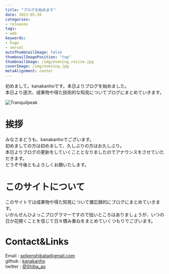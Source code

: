 ```yaml
---
title: "ブログを始めます"
date: 2023-05-26
categories:
- releases
tags:
- web
keywords:
- hugo
- vercel
autoThumbnailImage: false
thumbnailImagePosition: "top"
thumbnailImage: /img/evening_resize.jpg
coverImage: /img/evening.jpg
metaAlignment: center
---
```

初めまして。kanakanhoです。本日よりブログを始めました。  
本日より逐次、成果物や得た技術的な知見についてブログにまとめていきます。
<!--more-->

![Tranquilpeak](/img/lines.jpg)

<!-- {{< toc >}} -->

# 挨拶
みなさまどうも、kanakanhoでございます。  
初めましての方は初めまして、久しぶりの方はお久しぶり。  
本日よりブログの更新をしていくこととなりましたのでアナウンスをさせていただきます。  
どうぞ今後ともよろしくお願いたします。  

# このサイトについて

このサイトでは成果物や得た知見について備忘録的にブログにまとめていきます。  
いかんせんひよっこプログラマーですので拙いところはありましょうが、いつの日か花開くことを信じて日々積み重ねをまとめていくつもりでございます。  

# Contact&Links
Email   :  seikenshibata@gmail.com  
github  :  [kanakanho](https://github.com/kanakanho)  
twitter :  [@Shiba_ao](https://twitter.com/Shiba_ao_)  




